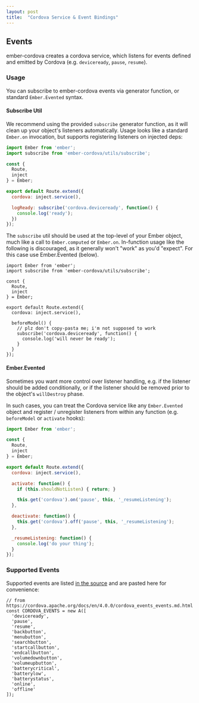 ```yaml
---
layout: post
title:  "Cordova Service & Event Bindings"
---
```

## Events

ember-cordova creates a cordova service, which listens for
events defined and emitted by Cordova (e.g. `deviceready`, `pause`, `resume`).

### Usage

You can subscribe to ember-cordova events via generator function, or standard
`Ember.Evented` syntax.

#### Subscribe Util
We recommend using the provided `subscribe` generator function, as it will
clean up your object's listeners automatically. Usage looks like a standard
`Ember.on` invocation, but supports registering listeners on injected deps:

```js
import Ember from 'ember';
import subscribe from 'ember-cordova/utils/subscribe';

const {
  Route,
  inject
} = Ember;

export default Route.extend({
  cordova: inject.service(),

  logReady: subscribe('cordova.deviceready', function() {
    console.log('ready');
  })
});
```

The `subscribe` util should be used at the top-level of your Ember object, much
like a call to `Ember.computed` or `Ember.on`. In-function usage like the
following is discouraged, as it generally won't "work" as you'd "expect".
For this case use Ember.Evented (below).

```
import Ember from 'ember';
import subscribe from 'ember-cordova/utils/subscribe';

const {
  Route,
  inject
} = Ember;

export default Route.extend({
  cordova: inject.service(),

  beforeModel() {
    // plz don't copy-pasta me; i'm not supposed to work
    subscribe('cordova.deviceready', function() {
      console.log('will never be ready');
    }
  }
});
```

#### Ember.Evented
Sometimes you want more control over listener handling, e.g. if the listener
should be added conditionally, or if the listener should be removed prior to
the object's `willDestroy` phase.

In such cases, you can treat the Cordova service like any `Ember.Evented` object
and register / unregister listeners from within any function (e.g. `beforeModel`
or `activate` hooks):

```javascript
import Ember from 'ember';

const {
  Route,
  inject
} = Ember;

export default Route.extend({
  cordova: inject.service(),

  activate: function() {
    if (this.shouldNotListen) { return; }

    this.get('cordova').on('pause', this, '_resumeListening');
  },

  deactivate: function() {
    this.get('cordova').off('pause', this, '_resumeListening');
  },

  _resumeListening: function() {
    console.log('do your thing');
  }
});
```

### Supported Events

Supported events are listed [in the source](https://github.com/isleofcode/ember-cordova/blob/master/addon/services/cordova.js#L12-L29)
and are pasted here for convenience:

```
// from https://cordova.apache.org/docs/en/4.0.0/cordova_events_events.md.html
const CORDOVA_EVENTS = new A([
  'deviceready',
  'pause',
  'resume',
  'backbutton',
  'menubutton',
  'searchbutton',
  'startcallbutton',
  'endcallbutton',
  'volumedownbutton',
  'volumeupbutton',
  'batterycritical',
  'batterylow',
  'batterystatus',
  'online',
  'offline'
]);
```
